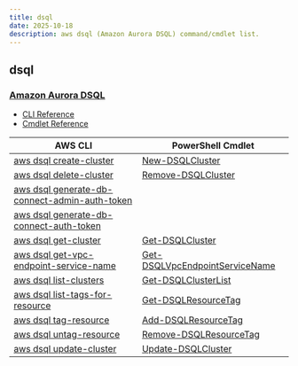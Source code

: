 ```yaml
---
title: dsql
date: 2025-10-18
description: aws dsql (Amazon Aurora DSQL) command/cmdlet list.
---
```


## dsql

### [Amazon Aurora DSQL](https://aws.amazon.com/rds/aurora/dsql/)

* [CLI Reference](https://awscli.amazonaws.com/v2/documentation/api/latest/reference/dsql/index.html)
* [Cmdlet Reference](https://docs.aws.amazon.com/powershell/latest/reference/items/DSQL_cmdlets.html)

|AWS CLI|PowerShell Cmdlet|
|----|----|
|[aws dsql create-cluster](https://awscli.amazonaws.com/v2/documentation/api/latest/reference/dsql/create-cluster.html)|[New-DSQLCluster](https://docs.aws.amazon.com/powershell/latest/reference/items/New-DSQLCluster.html)|
|[aws dsql delete-cluster](https://awscli.amazonaws.com/v2/documentation/api/latest/reference/dsql/delete-cluster.html)|[Remove-DSQLCluster](https://docs.aws.amazon.com/powershell/latest/reference/items/Remove-DSQLCluster.html)|
|[aws dsql generate-db-connect-admin-auth-token](https://awscli.amazonaws.com/v2/documentation/api/latest/reference/dsql/generate-db-connect-admin-auth-token.html)||
|[aws dsql generate-db-connect-auth-token](https://awscli.amazonaws.com/v2/documentation/api/latest/reference/dsql/generate-db-connect-auth-token.html)||
|[aws dsql get-cluster](https://awscli.amazonaws.com/v2/documentation/api/latest/reference/dsql/get-cluster.html)|[Get-DSQLCluster](https://docs.aws.amazon.com/powershell/latest/reference/items/Get-DSQLCluster.html)|
|[aws dsql get-vpc-endpoint-service-name](https://awscli.amazonaws.com/v2/documentation/api/latest/reference/dsql/get-vpc-endpoint-service-name.html)|[Get-DSQLVpcEndpointServiceName](https://docs.aws.amazon.com/powershell/latest/reference/items/Get-DSQLVpcEndpointServiceName.html)|
|[aws dsql list-clusters](https://awscli.amazonaws.com/v2/documentation/api/latest/reference/dsql/list-clusters.html)|[Get-DSQLClusterList](https://docs.aws.amazon.com/powershell/latest/reference/items/Get-DSQLClusterList.html)|
|[aws dsql list-tags-for-resource](https://awscli.amazonaws.com/v2/documentation/api/latest/reference/dsql/list-tags-for-resource.html)|[Get-DSQLResourceTag](https://docs.aws.amazon.com/powershell/latest/reference/items/Get-DSQLResourceTag.html)|
|[aws dsql tag-resource](https://awscli.amazonaws.com/v2/documentation/api/latest/reference/dsql/tag-resource.html)|[Add-DSQLResourceTag](https://docs.aws.amazon.com/powershell/latest/reference/items/Add-DSQLResourceTag.html)|
|[aws dsql untag-resource](https://awscli.amazonaws.com/v2/documentation/api/latest/reference/dsql/untag-resource.html)|[Remove-DSQLResourceTag](https://docs.aws.amazon.com/powershell/latest/reference/items/Remove-DSQLResourceTag.html)|
|[aws dsql update-cluster](https://awscli.amazonaws.com/v2/documentation/api/latest/reference/dsql/update-cluster.html)|[Update-DSQLCluster](https://docs.aws.amazon.com/powershell/latest/reference/items/Update-DSQLCluster.html)|

